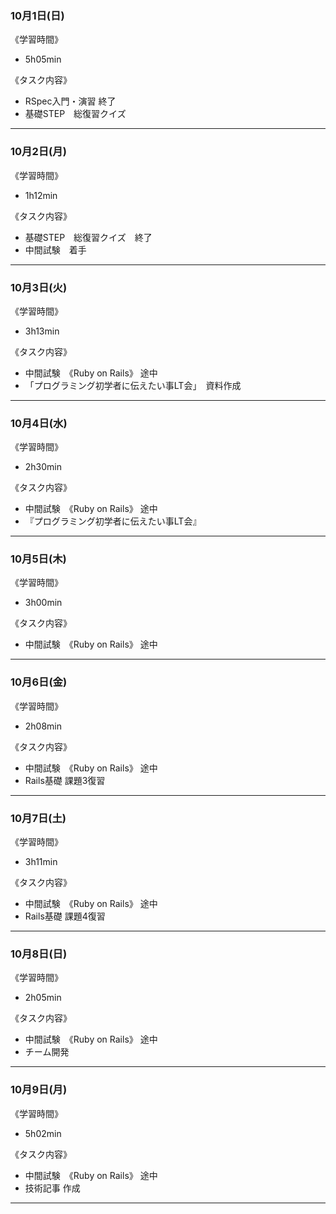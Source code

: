 ### 10月1日(日)
《学習時間》  
- 5h05min

 《タスク内容》
- RSpec入門・演習 終了
- 基礎STEP　総復習クイズ　
___
### 10月2日(月)
《学習時間》  
- 1h12min

 《タスク内容》
- 基礎STEP　総復習クイズ　終了
- 中間試験　着手
___
### 10月3日(火)
《学習時間》  
- 3h13min

 《タスク内容》
- 中間試験　《Ruby on Rails》 途中
- 「プログラミング初学者に伝えたい事LT会」　資料作成
___
### 10月4日(水)
《学習時間》  
- 2h30min

 《タスク内容》
- 中間試験　《Ruby on Rails》 途中
- 『プログラミング初学者に伝えたい事LT会』
___
### 10月5日(木)
《学習時間》  
- 3h00min

 《タスク内容》
- 中間試験　《Ruby on Rails》 途中
___
### 10月6日(金)
《学習時間》  
- 2h08min

 《タスク内容》
- 中間試験　《Ruby on Rails》 途中
- Rails基礎 課題3復習
___
### 10月7日(土)
《学習時間》  
- 3h11min

 《タスク内容》
- 中間試験　《Ruby on Rails》 途中
- Rails基礎 課題4復習
___
### 10月8日(日)
《学習時間》  
- 2h05min

 《タスク内容》
- 中間試験　《Ruby on Rails》 途中
- チーム開発
___
### 10月9日(月)
《学習時間》  
- 5h02min

 《タスク内容》
- 中間試験　《Ruby on Rails》 途中
- 技術記事 作成
___
